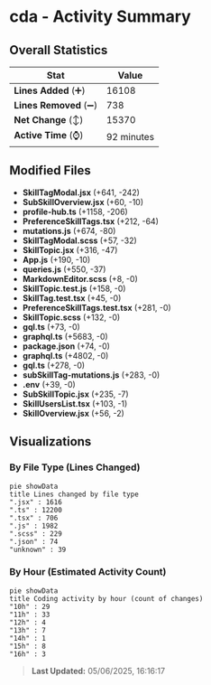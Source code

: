 # cda - Activity Summary 

## Overall Statistics

| Stat                   | Value                                                             |
| ---------------------- | ----------------------------------------------------------------- |
| **Lines Added** (➕)   | 16108                                          |
| **Lines Removed** (➖) | 738                                        |
| **Net Change** (↕)    | 15370                |
| **Active Time** (⌚)   | 92 minutes |


## Modified Files
- **SkillTagModal.jsx** (+641, -242)
- **SubSkillOverview.jsx** (+60, -10)
- **profile-hub.ts** (+1158, -206)
- **PreferenceSkillTags.tsx** (+212, -64)
- **mutations.js** (+674, -80)
- **SkillTagModal.scss** (+57, -32)
- **SkillTopic.jsx** (+316, -47)
- **App.js** (+190, -10)
- **queries.js** (+550, -37)
- **MarkdownEditor.scss** (+8, -0)
- **SkillTopic.test.js** (+158, -0)
- **SkillTag.test.tsx** (+45, -0)
- **PreferenceSkillTags.test.tsx** (+281, -0)
- **SkillTopic.scss** (+132, -0)
- **gql.ts** (+73, -0)
- **graphql.ts** (+5683, -0)
- **package.json** (+74, -0)
- **graphql.ts** (+4802, -0)
- **gql.ts** (+278, -0)
- **subSkillTag-mutations.js** (+283, -0)
- **.env** (+39, -0)
- **SubSkillTopic.jsx** (+235, -7)
- **SkillUsersList.tsx** (+103, -1)
- **SkillOverview.jsx** (+56, -2)

## Visualizations

### By File Type (Lines Changed)

```mermaid
pie showData
title Lines changed by file type
".jsx" : 1616
".ts" : 12200
".tsx" : 706
".js" : 1982
".scss" : 229
".json" : 74
"unknown" : 39
```

### By Hour (Estimated Activity Count)

```mermaid
pie showData
title Coding activity by hour (count of changes)
"10h" : 29
"11h" : 33
"12h" : 4
"13h" : 7
"14h" : 1
"15h" : 8
"16h" : 3
```


> **Last Updated:** 05/06/2025, 16:16:17